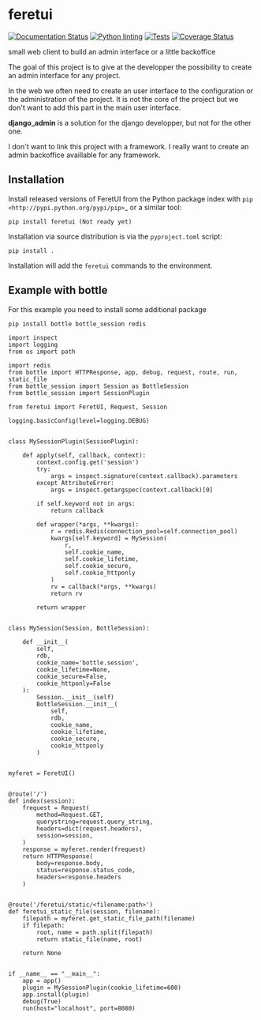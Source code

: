 # feretui
[![Documentation Status](https://readthedocs.org/projects/feretui/badge/?version=latest)](https://feretui.readthedocs.io/en/latest/?badge=latest)
[![Python linting](https://github.com/FeretUI/feretui/actions/workflows/lint.yaml/badge.svg)](https://github.com/FeretUI/feretui/actions/workflows/lint.yaml)
[![Tests](https://github.com/FeretUI/feretui/actions/workflows/tests.yaml/badge.svg)](https://github.com/FeretUI/feretui/actions/workflows/tests.yaml)
[![Coverage Status](https://coveralls.io/repos/github/FeretUI/feretui/badge.svg?branch=main)](https://coveralls.io/github/FeretUI/feretui?branch=main)

small web client to build an admin interface or a little backoffice


The goal of this project is to give at the developper the possibility to
create an admin interface for any project.

In the web we often need to create an user interface to the configuration or the 
administration of the project. It is not the core of the project but we don't 
want to add this part in the main user interface.

**django_admin** is a solution for the django developper, but not for the other one.


I don't want to link this project with a framework. I really want to create an admin
backoffice availlable for any framework.

## Installation

Install released versions of FeretUI from the Python package index with
`pip <http://pypi.python.org/pypi/pip>`_ or a similar tool:

```
pip install feretui (Not ready yet)
```

Installation via source distribution is via the ``pyproject.toml`` script:

```
pip install .
```

Installation will add the ``feretui`` commands to the environment.

## Example with bottle

For this example you need  to install some additional package

```pip install bottle bottle_session redis```

```
import inspect
import logging
from os import path

import redis
from bottle import HTTPResponse, app, debug, request, route, run, static_file
from bottle_session import Session as BottleSession
from bottle_session import SessionPlugin

from feretui import FeretUI, Request, Session

logging.basicConfig(level=logging.DEBUG)


class MySessionPlugin(SessionPlugin):

    def apply(self, callback, context):
        context.config.get('session')
        try:
            args = inspect.signature(context.callback).parameters
        except AttributeError:
            args = inspect.getargspec(context.callback)[0]

        if self.keyword not in args:
            return callback

        def wrapper(*args, **kwargs):
            r = redis.Redis(connection_pool=self.connection_pool)
            kwargs[self.keyword] = MySession(
                r,
                self.cookie_name,
                self.cookie_lifetime,
                self.cookie_secure,
                self.cookie_httponly
            )
            rv = callback(*args, **kwargs)
            return rv

        return wrapper


class MySession(Session, BottleSession):

    def __init__(
        self,
        rdb,
        cookie_name='bottle.session',
        cookie_lifetime=None,
        cookie_secure=False,
        cookie_httponly=False
    ):
        Session.__init__(self)
        BottleSession.__init__(
            self,
            rdb,
            cookie_name,
            cookie_lifetime,
            cookie_secure,
            cookie_httponly
        )


myferet = FeretUI()


@route('/')
def index(session):
    frequest = Request(
        method=Request.GET,
        querystring=request.query_string,
        headers=dict(request.headers),
        session=session,
    )
    response = myferet.render(frequest)
    return HTTPResponse(
        body=response.body,
        status=response.status_code,
        headers=response.headers
    )


@route('/feretui/static/<filename:path>')
def feretui_static_file(session, filename):
    filepath = myferet.get_static_file_path(filename)
    if filepath:
        root, name = path.split(filepath)
        return static_file(name, root)

    return None


if __name__ == "__main__":
    app = app()
    plugin = MySessionPlugin(cookie_lifetime=600)
    app.install(plugin)
    debug(True)
    run(host="localhost", port=8080)
```
